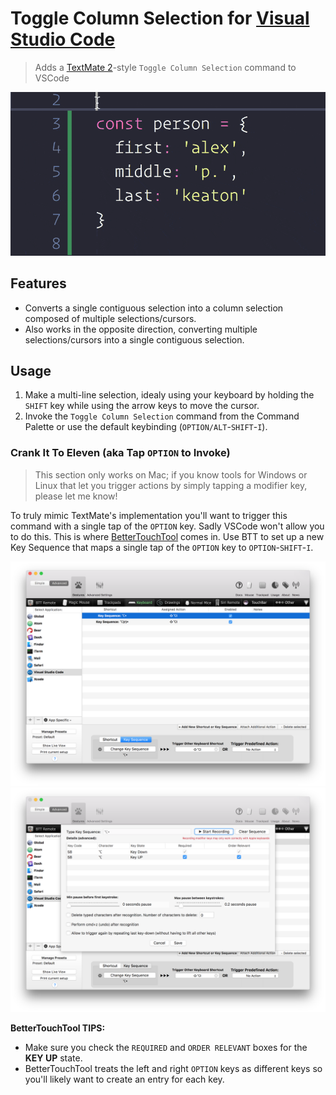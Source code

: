 # Toggle Column Selection for [Visual Studio Code](http://code.visualstudio.com)

> Adds a [TextMate 2](https://macromates.com)-style `Toggle Column Selection` command to VSCode

![Demo](images/demo.gif)

## Features ##

- Converts a single contiguous selection into a column selection composed of multiple selections/cursors.
- Also works in the opposite direction, converting multiple selections/cursors into a single contiguous selection.

## Usage

1. Make a multi-line selection, idealy using your keyboard by holding the `SHIFT` key while using the arrow keys to move the cursor.
2. Invoke the `Toggle Column Selection` command from the Command Palette  or use the default keybinding (`OPTION/ALT`-`SHIFT`-`I`).

### Crank It To Eleven (aka Tap `OPTION` to Invoke)

> This section only works on Mac; if you know tools for Windows or Linux that let you trigger actions by simply tapping a modifier key, please let me know!

To truly mimic TextMate's implementation you'll want to trigger this command with a single tap of the `OPTION` key. Sadly VSCode won't allow you to do this. This is where [BetterTouchTool](https://www.boastr.net) comes in. Use BTT to set up a new Key Sequence that maps a single tap of the `OPTION` key to `OPTION`-`SHIFT`-`I`.

![BTT-1](images/btt-1.png)
![BTT-2](images/btt-2.png)

**BetterTouchTool TIPS:**

- Make sure you check the `REQUIRED` and `ORDER RELEVANT` boxes for the **KEY UP** state.
- BetterTouchTool treats the left and right `OPTION` keys as different keys so you'll likely want to create an entry for each key.
